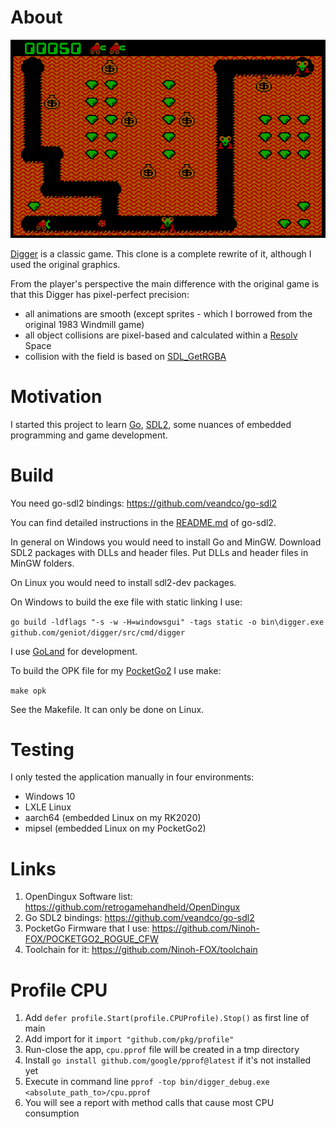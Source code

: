 # About

![Digger](screenshots/main.png)

[Digger](https://www.digger.org/) is a classic game. This clone is a complete rewrite of it,
although I used the original graphics.

From the player's perspective the main difference with the original game is that this Digger has pixel-perfect
precision:

- all animations are smooth (except sprites - which I borrowed from the original 1983 Windmill game)
- all object collisions are pixel-based and calculated within a [Resolv](github.com/solarlune/resolv) Space
- collision with the field is based on [SDL_GetRGBA](https://wiki.libsdl.org/SDL2/SDL_GetRGBA)

# Motivation

I started this project to learn [Go](https://go.dev/), [SDL2](https://www.libsdl.org/), some nuances of embedded
programming and game development.

# Build

You need go-sdl2 bindings: https://github.com/veandco/go-sdl2

You can find detailed instructions in the [README.md](https://github.com/veandco/go-sdl2/blob/master/README.md) of
go-sdl2.

In general on Windows you would need to install Go and MinGW.
Download SDL2 packages with DLLs and header files.
Put DLLs and header files in MinGW folders.

On Linux you would need to install sdl2-dev packages.

On Windows to build the exe file with static linking I use:

`go build -ldflags "-s -w -H=windowsgui" -tags static -o bin\digger.exe github.com/geniot/digger/src/cmd/digger`

I use [GoLand](https://www.jetbrains.com/go/) for development.

To build the OPK file for my [PocketGo2](https://wagnerstechtalk.com/pg2/) I use make:

`make opk`

See the Makefile. It can only be done on Linux.

# Testing

I only tested the application manually in four environments:

- Windows 10
- LXLE Linux
- aarch64 (embedded Linux on my RK2020)
- mipsel (embedded Linux on my PocketGo2)

# Links

1. OpenDingux Software list: https://github.com/retrogamehandheld/OpenDingux
2. Go SDL2 bindings: https://github.com/veandco/go-sdl2
3. PocketGo Firmware that I use: https://github.com/Ninoh-FOX/POCKETGO2_ROGUE_CFW
4. Toolchain for it: https://github.com/Ninoh-FOX/toolchain

# Profile CPU

1. Add `defer profile.Start(profile.CPUProfile).Stop()` as first line of main
2. Add import for it `import "github.com/pkg/profile"`
3. Run-close the app, `cpu.pprof` file will be created in a tmp directory
4. Install `go install github.com/google/pprof@latest` if it's not installed yet
5. Execute in command line `pprof -top bin/digger_debug.exe <absolute_path_to>/cpu.pprof`
6. You will see a report with method calls that cause most CPU consumption